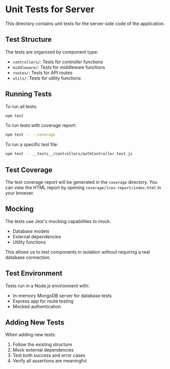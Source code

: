 # Unit Tests for Server

This directory contains unit tests for the server-side code of the application.

## Test Structure

The tests are organized by component type:

- `controllers/`: Tests for controller functions
- `middleware/`: Tests for middleware functions
- `routes/`: Tests for API routes
- `utils/`: Tests for utility functions

## Running Tests

To run all tests:

```bash
npm test
```

To run tests with coverage report:

```bash
npm test -- --coverage
```

To run a specific test file:

```bash
npm test -- __tests__/controllers/authController.test.js
```

## Test Coverage

The test coverage report will be generated in the `coverage` directory. You can view the HTML report by opening `coverage/lcov-report/index.html` in your browser.

## Mocking

The tests use Jest's mocking capabilities to mock:

- Database models
- External dependencies
- Utility functions

This allows us to test components in isolation without requiring a real database connection.

## Test Environment

Tests run in a Node.js environment with:

- In-memory MongoDB server for database tests
- Express app for route testing
- Mocked authentication

## Adding New Tests

When adding new tests:

1. Follow the existing structure
2. Mock external dependencies
3. Test both success and error cases
4. Verify all assertions are meaningful
